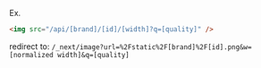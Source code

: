Ex.

```html
<img src="/api/[brand]/[id]/[width]?q=[quality]" />
```

redirect to: 
`/_next/image?url=%2Fstatic%2F[brand]%2F[id].png&w=[normalized width]&q=[quality]`

